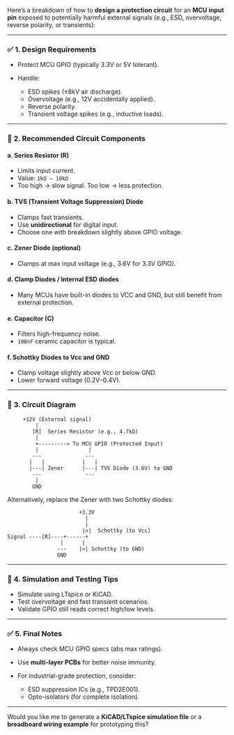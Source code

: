 Here’s a breakdown of how to **design a protection circuit** for an **MCU input pin** exposed to potentially harmful external signals (e.g., ESD, overvoltage, reverse polarity, or transients):

---

### ✅ **1. Design Requirements**

* Protect MCU GPIO (typically 3.3V or 5V tolerant).
* Handle:

  * ESD spikes (±8kV air discharge).
  * Overvoltage (e.g., 12V accidentally applied).
  * Reverse polarity.
  * Transient voltage spikes (e.g., inductive loads).

---

### 🔧 **2. Recommended Circuit Components**

#### a. **Series Resistor (R)**

* Limits input current.
* Value: `1kΩ – 10kΩ`
* Too high → slow signal. Too low → less protection.

#### b. **TVS (Transient Voltage Suppression) Diode**

* Clamps fast transients.
* Use **unidirectional** for digital input.
* Choose one with breakdown slightly above GPIO voltage.

#### c. **Zener Diode (optional)**

* Clamps at max input voltage (e.g., 3.6V for 3.3V GPIO).

#### d. **Clamp Diodes / Internal ESD diodes**

* Many MCUs have built-in diodes to VCC and GND, but still benefit from external protection.

#### e. **Capacitor (C)**

* Filters high-frequency noise.
* `100nF` ceramic capacitor is typical.

#### f. **Schottky Diodes to Vcc and GND**

* Clamp voltage slightly above Vcc or below GND.
* Lower forward voltage (0.2V–0.4V).

---

### 🔌 **3. Circuit Diagram**

```
     +12V (External signal)
         |
        [R]  Series Resistor (e.g., 4.7kΩ)
         |
         +---------> To MCU GPIO (Protected Input)
         |                |
        ---              ---
       |   |            |   |  
       |---| Zener      |---| TVS Diode (3.6V) to GND
        ---              ---
         |
        GND
```

Alternatively, replace the Zener with two Schottky diodes:

```
                       +3.3V
                         |
                         |
                        |>|  Schottky (to Vcc)
Signal ----[R]----+------+
                 |      |
                ---    |<| Schottky (to GND)
                GND
```

---

### 🧪 **4. Simulation and Testing Tips**

* Simulate using LTspice or KiCAD.
* Test overvoltage and fast transient scenarios.
* Validate GPIO still reads correct high/low levels.

---

### ✅ **5. Final Notes**

* Always check MCU GPIO specs (abs max ratings).
* Use **multi-layer PCBs** for better noise immunity.
* For industrial-grade protection, consider:

  * ESD suppression ICs (e.g., TPD2E001).
  * Opto-isolators (for complete isolation).

---

Would you like me to generate a **KiCAD/LTspice simulation file** or a **breadboard wiring example** for prototyping this?
